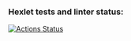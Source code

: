 ### Hexlet tests and linter status:
[![Actions Status](https://github.com/R00tl33t/java-project-71/actions/workflows/hexlet-check.yml/badge.svg)](https://github.com/R00tl33t/java-project-71/actions)